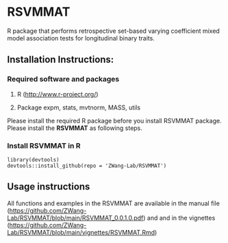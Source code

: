 # RSVMMAT

R package that performs retrospective set-based varying coefficient mixed model association tests for longitudinal binary traits. 


## Installation Instructions:

### Required software and packages
    
1. R (http://www.r-project.org/)
    
2. Package    expm, stats, mvtnorm, MASS, utils

Please install the required R package before you install RSVMMAT package. Please install the **RSVMMAT** as following steps.

 

### Install RSVMMAT in R
```
library(devtools)
devtools::install_github(repo = 'ZWang-Lab/RSVMMAT')

```
## Usage instructions

All functions and examples in the RSVMMAT are available in the manual file (https://github.com/ZWang-Lab/RSVMMAT/blob/main/RSVMMAT_0.0.1.0.pdf) and and in the vignettes (https://github.com/ZWang-Lab/RSVMMAT/blob/main/vignettes/RSVMMAT.Rmd)
